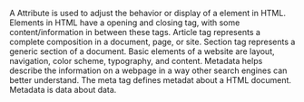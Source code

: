 
A Attribute is used to adjust the behavior or display of a element in HTML. Elements in HTML have a opening and closing tag, with some content/information in between these tags. Article tag represents a complete composition in a document, page, or site. Section tag represents a generic section of a document. Basic elements of a website are layout, navigation, color scheme, typography, and content. Metadata helps describe the information on a webpage in a way other search engines can better understand. The meta tag defines metadat about a HTML document. Metadata is data about data.